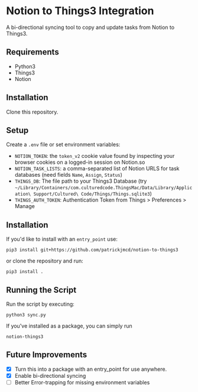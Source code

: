 # Notion to Things3 Integration

A bi-directional syncing tool to copy and update tasks from Notion to Things3.

## Requirements

-   Python3
-   Things3
-   Notion

## Installation

Clone this repository.

## Setup

Create a `.env` file or set environment variables:

-   `NOTION_TOKEN`: the `token_v2` cookie value found by inspecting your browser cookies on a logged-in session on Notion.so
-   `NOTION_TASK_LISTS`: a comma-separated list of Notion URLS for task databases (need fields `Name`, `Assign`, `Status`)
-   `THINGS_DB`: The file path to your Things3 Database (try `~/Library/Containers/com.culturedcode.ThingsMac/Data/Library/Application\ Support/Cultured\ Code/Things/Things.sqlite3`)
-   `THINGS_AUTH_TOKEN`: Authentication Token from Things > Preferences > Manage

## Installation

If you'd like to install with an `entry_point` use:

```shell
pip3 install git+https://github.com/patrickjmcd/notion-to-things3
```

or clone the repository and run:

```Shell
pip3 install .
```

## Running the Script

Run the script by executing:

```Shell
python3 sync.py
```

If you've installed as a package, you can simply run

```Shell
notion-things3
```

## Future Improvements

-   [x] Turn this into a package with an entry_point for use anywhere.
-   [x] Enable bi-directional syncing
-   [ ] Better Error-trapping for missing environment variables
